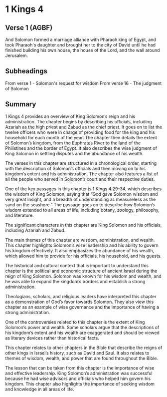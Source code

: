 # 1 Kings 4

## Verse 1 (AGBF)

And Solomon formed a marriage alliance with Pharaoh king of Egypt, and took Pharaoh's daughter and brought her to the city of David until he had finished building his own house, the house of the Lord, and the wall around Jerusalem.

## Subheadings

From verse 1 - Solomon's request for wisdom
From verse 16 - The judgment of Solomon

## Summary

1 Kings 4 provides an overview of King Solomon’s reign and his administration. The chapter begins by describing his officials, including Azariah as the high priest and Zabud as the chief priest. It goes on to list the twelve officers who were in charge of providing food for the king and his household for each month of the year. The chapter then details the extent of Solomon’s kingdom, from the Euphrates River to the land of the Philistines and the border of Egypt. It also describes the wise judgment of King Solomon in settling disputes and the abundance of his wealth.

The verses in this chapter are structured in a chronological order, starting with the description of Solomon’s officials and then moving on to his kingdom’s extent and his administration. The chapter also features a list of all the people who served in Solomon’s court and their respective duties.

One of the key passages in this chapter is 1 Kings 4:29-34, which describes the wisdom of King Solomon, saying that “God gave Solomon wisdom and very great insight, and a breadth of understanding as measureless as the sand on the seashore.” The passage goes on to describe how Solomon’s wisdom extended to all areas of life, including botany, zoology, philosophy, and literature.

The significant characters in this chapter are King Solomon and his officials, including Azariah and Zabud.

The main themes of this chapter are wisdom, administration, and wealth. This chapter highlights Solomon’s wise leadership and his ability to govern his kingdom effectively. It also emphasizes the abundance of his wealth, which allowed him to provide for his officials, his household, and his guests.

The historical and cultural context that is important to understand this chapter is the political and economic structure of ancient Israel during the reign of King Solomon. Solomon was known for his wisdom and wealth, and he was able to expand the kingdom’s borders and establish a strong administration.

Theologians, scholars, and religious leaders have interpreted this chapter as a demonstration of God’s favor towards Solomon. They also view this chapter as an example of wise governance and the importance of having a strong administration.

One of the controversies related to this chapter is the extent of King Solomon’s power and wealth. Some scholars argue that the descriptions of his kingdom’s extent and his wealth are exaggerated and should be viewed as literary devices rather than historical facts.

This chapter relates to other chapters in the Bible that describe the reigns of other kings in Israel’s history, such as David and Saul. It also relates to themes of wisdom, wealth, and power that are found throughout the Bible.

The lesson that can be taken from this chapter is the importance of wise and effective leadership. King Solomon’s administration was successful because he had wise advisors and officials who helped him govern his kingdom. This chapter also highlights the importance of seeking wisdom and knowledge in all areas of life.